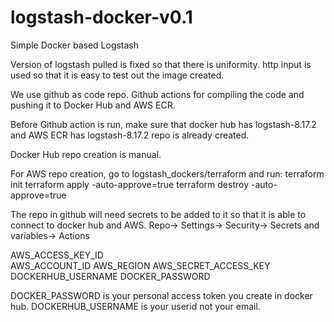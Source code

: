 # logstash-docker-v0.1
Simple Docker based Logstash

Version of logstash pulled is fixed so that there is uniformity.
http input is used so that it is easy to test out the image created.

We use github as code repo. Github actions for compiling the code and pushing it to Docker Hub and AWS ECR.

Before Github action is run, make sure that docker hub has logstash-8.17.2 and AWS ECR has logstash-8.17.2 repo is already created.

Docker Hub repo creation is manual.

For AWS repo creation, go to logstash_dockers/terraform and run:
terraform init
terraform apply -auto-approve=true
terraform destroy -auto-approve=true

The repo in github will need secrets to be added to it so that it is able to connect to docker hub and AWS. 
Repo-> Settings-> Security-> Secrets and variables-> Actions

AWS_ACCESS_KEY_ID	
AWS_ACCOUNT_ID
AWS_REGION
AWS_SECRET_ACCESS_KEY
DOCKERHUB_USERNAME
DOCKER_PASSWORD

DOCKER_PASSWORD is your personal access token you create in docker hub.
DOCKERHUB_USERNAME is your userid not your email.